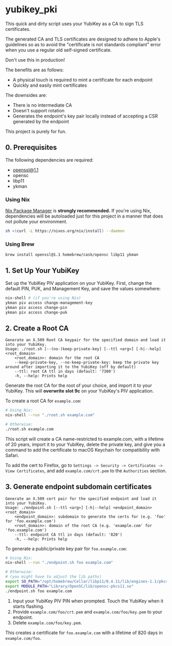# yubikey_pki

This quick and dirty script uses your YubiKey as a CA to sign TLS certificates.

The generated CA and TLS certificates are designed to adhere to Apple's guidelines
so as to avoid the "certificate is not standards compliant" error when you use a
regular old self-signed certificate.

Don't use this in production!

The benefits are as follows:

- A physical touch is required to mint a certificate for each endpoint
- Quickly and easily mint certificates

The downsides are:

- There is no intermediate CA
- Doesn't support rotation
- Generates the endpoint's key pair locally instead of accepting a CSR generated by the endpoint

This project is purely for fun.

## 0. Prerequisites

The following dependencies are required:

- openssl@1.1
- opensc
- libp11
- ykman

### Using Nix

[Nix Package Manager](https://nixos.org/download.html) is **strongly
recommended.** If you're using Nix, dependencies will be autoloaded
just for this project in a manner that does not pollute your environment.

```bash
sh <(curl -L https://nixos.org/nix/install) --daemon
```

### Using Brew

```bash
brew install openssl@1.1 homebrew/cask/opensc libp11 ykman
```

## 1. Set Up Your YubiKey

Set up the YubiKey PIV application on your YubiKey.
First, change the default PIN, PUK, and Management Key, and save the values somewhere:

```bash
nix-shell # (if you're using Nix)
ykman piv access change-management-key
ykman piv access change-pin
ykman piv access change-puk
```

## 2. Create a Root CA

```
Generate an X.509 Root CA keypair for the specified domain and load it into your YubiKey.
Usage: ./root.sh [--(no-)keep-private-key] [--ttl <arg>] [-h|--help] <root_domain>
	<root_domain>: domain for the root CA
	--keep-private-key, --no-keep-private-key: keep the private key around after importing it to the YubiKey (off by default)
	--ttl: root CA ttl in days (default: '7300')
	-h, --help: Prints help
```

Generate the root CA for the root of your choice, and import it to your YubiKey.
This will **overwrite slot 9c** on your YubiKey's PIV application.

To create a root CA for `example.com`:

```bash
# Using Nix:
nix-shell --run "./root.sh example.com"

# Otherwise:
./root.sh example.com
```

This script will create a CA name-restricted to example.com, with a
lifetime of 20 years, import it to your YubiKey, delete the private key,
and give you a command to add the certificate to macOS Keychain for
compatibility with Safari.

To add the cert to Firefox, go to `Settings -> Security -> Certificates -> View Certificates`,
and add `example.com/crt.pem` to the `Authorities` section.

## 3. Generate endpoint subdomain certificates

```
Generate an X.509 cert pair for the specified endpoint and load it into your YubiKey.
Usage: ./endpoint.sh [--ttl <arg>] [-h|--help] <endpoint_domain> <root_domain>
	<endpoint_domain>: subdomain to generate the certs for (e.g. 'foo' for 'foo.example.com')
	<root_domain>: domain of the root CA (e.g. 'example.com' for 'foo.example.com')
	--ttl: endpoint CA ttl in days (default: '820')
	-h, --help: Prints help
```

To generate a public/private key pair for `foo.example.com`:

```bash
# Using Nix:
nix-shell --run "./endpoint.sh foo example.com"

# Otherwise:
# (you might have to adjust the lib paths)
export SO_PATH="/opt/homebrew/Cellar/libp11/0.4.11/lib/engines-1.1/pkcs11.dylib"
export MODULE_PATH="Library/OpenSC/lib/opensc-pkcs11.so"
./endpoint.sh foo example.com
```

1. Input your YubiKey PIV PIN when prompted. Touch the YubiKey when it starts flashing.
2. Provide `example.com/foo/crt.pem` and `example.com/foo/key.pem` to your endpoint.
3. Delete `example.com/foo/key.pem`.

This creates a certificate for `foo.example.com` with a lifetime of 820 days in `example.com/foo`.
